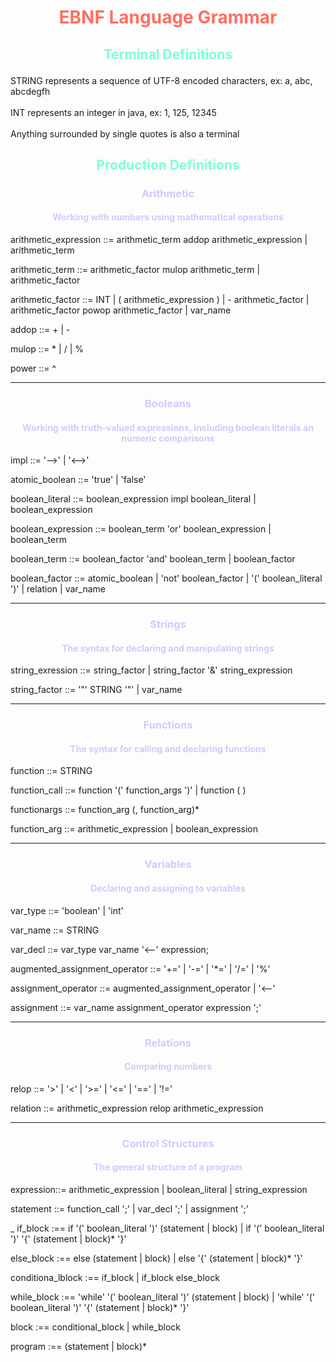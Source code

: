 # <center> <p style="color:#FF6F61">EBNF Language Grammar


## <center> <p style="color:#7fffd4">Terminal Definitions
STRING represents a sequence of UTF-8 encoded characters, ex: a, abc, abcdegfh
<br><br>
INT represents an integer in java, ex: 1, 125, 12345
<br><br>
Anything surrounded by single quotes is also a terminal


## <center> <p style="color:#7fffd4">Production Definitions



### <center> <p style="color:#CCCCFF"> Arithmetic
#### <center> <p style="color:#CCCCFF">Working with numbers using mathematical operations


arithmetic_expression ::= arithmetic_term addop arithmetic_expression
    | arithmetic_term


arithmetic_term ::= arithmetic_factor mulop arithmetic_term
    | arithmetic_factor


arithmetic_factor ::= INT
    | ( arithmetic_expression )
    | - arithmetic_factor
    | arithmetic_factor powop arithmetic_factor
    | var_name


addop ::= +
    | -


mulop ::= *
    | /
    | %

power ::= ^



---

### <center> <p style="color:#CCCCFF">Booleans
#### <center> <p style="color:#CCCCFF">Working with truth-valued expressions, including boolean literals an numeric comparisons


impl ::= '-->'
    | '<-->'


atomic_boolean ::= 'true'
    | 'false'


boolean_literal ::= boolean_expression impl boolean_literal
    | boolean_expression


boolean_expression ::= boolean_term 'or' boolean_expression
    | boolean_term


boolean_term ::= boolean_factor 'and' boolean_term
    | boolean_factor


boolean_factor ::= atomic_boolean
    | 'not' boolean_factor
    | '(' boolean_literal ')'
    | relation
    | var_name



---
### <center> <p style="color:#CCCCFF">Strings
#### <center> <p style="color:#CCCCFF">The syntax for declaring and manipulating strings


string_exression ::= string_factor
    | string_factor '&' string_expression


string_factor ::= '"' STRING '"'
    | var_name


---

### <center> <p style="color:#CCCCFF">Functions
#### <center> <p style="color:#CCCCFF">The syntax for calling and declaring functions
function ::= STRING


function_call ::= function '(' function_args ')'
    | function ( )


functionargs ::= function_arg (, function_arg)*


function_arg ::= arithmetic_expression
    | boolean_expression



---

### <center> <p style="color:#CCCCFF">Variables
#### <center> <p style="color:#CCCCFF">Declaring and assigning to variables

var_type ::= 'boolean'
    | 'int'


var_name ::= STRING


var_decl ::= var_type var_name '<--' expression;


augmented_assignment_operator ::= '+='
    | '-='
    | '*='
    | '/='
    | '%\'

assignment_operator ::= augmented_assignment_operator
    | '<--'




assignment ::= var_name assignment_operator expression ';'




---
### <center> <p style="color:#CCCCFF">Relations
#### <center> <p style="color:#CCCCFF">Comparing numbers

relop ::= '>'
    | '<'
    | '>='
    | '<='
    | '=='
    | '!='


relation ::= arithmetic_expression relop arithmetic_expression


---
### <center> <p style="color:#CCCCFF">Control Structures
#### <center> <p style="color:#CCCCFF">The general structure of a program

expression::= arithmetic_expression
    | boolean_literal
    | string_expression


statement ::= function_call ';'
| var_decl ';'
| assignment ';'

_
if_block :== if '(' boolean_literal ')' (statement | block)
    | if '(' boolean_literal ')' '{' (statement | block)* '}'


else_block :== else (statement | block)
    | else '{' (statement | block)* '}'


conditiona_lblock :== if_block
    | if_block else_block


while_block :== 'while' '(' boolean_literal ')' (statement | block)
    | 'while' '(' boolean_literal ')' '{' (statement | block)* '}'


block :== conditional_block
    | while_block


program :== (statement | block)*














